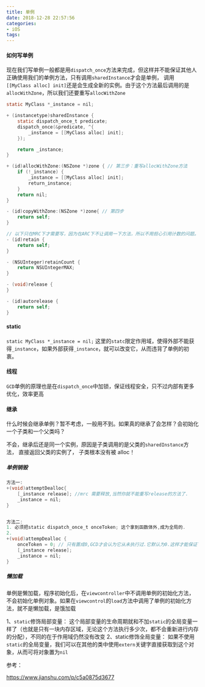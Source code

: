 ```yaml
---
title: 单例
date: 2018-12-28 22:57:56
categories:
- iOS
tags:
---
```


#### 如何写单例

现在我们写单例一般都是用`dispatch_once`方法来完成，但这样并不能保证其他人正确使用我们的单例方法，只有调用`sharedInstance`才会是单例， 调用`[[MyClass alloc] init]`还是会生成全新的实例。由于这个方法最后调用的是`allocWithZone`，所以我们还要重写`allocWithZone`

``` objective-c
static MyClass *_instance = nil;  

+ (instancetype)sharedInstance {  
    static dispatch_once_t predicate;  
    dispatch_once(&predicate, ^{  
        _instance = [[MyClass alloc] init];   
    });

    return _instance;  
} 

+ (id)allocWithZone:(NSZone *)zone { // 第三步：重写allocWithZone方法
    if (!_instance) {
        _instance = [[MyClass alloc] init];
        return_instance;
    }
    return nil;
}

- (id)copyWithZone:(NSZone *)zone{ // 第四步
    return self;
}

// 以下只在MRC下才需要写，因为在ARC下不让调用一下方法，所以不用担心引用计数的问题。
- (id)retain {
    return self;
}

- (NSUInteger)retainCount {
    return NSUIntegerMAX;
}

- (void)release {  
}

- (id)autorelease {
    return self;
}
```
#### static

`static MyClass *_instance = nil;`  这里的`statc`限定作用域，使得外部不能获得`_instance`，如果外部获得`_instance`，就可以改变它，从而违背了单例的初衷。

#### 线程

`GCD`单例的原理也是在`dispatch_once`中加锁，保证线程安全，只不过内部有更多优化，效率更高

#### 继承

什么时候会继承单例？暂不考虑，一般用不到。如果真的继承了会怎样？会初始化一个子类和一个父类吗？

不会，继承后还是同一个实例，原因是子类调用的是父类的`sharedInstance`方法， 直接返回父类的实例了， 子类根本没有被 alloc！

##### 单例销毁

```objective-c
方法一:
+(void)attemptDealloc{
    [_instance release]; //mrc 需要释放,当然你就不能重写release的方法了.
    _instance = nil;
}


方法二:
1. 必须把static dispatch_once_t onceToken; 这个拿到函数体外,成为全局的.
2.
+(void)attempDealloc {
    onceToken = 0; // 只有置成0,GCD才会认为它从未执行过.它默认为0.这样才能保证下次再次调用shareInstance的时候,再次创建对象.
    [_instance release];
    _instance = nil;
}

```

##### 懒加载

单例是懒加载，程序初始化后，在`viewcontroller`中不调用单例的初始化方法，不会初始化单例对象。如果在`viewcontrol`的`load`方法中调用了单例的初始化方法，就不是懒加载，是饿加载

1、`static`修饰局部变量：
这个局部变量的生命周期就和不加`static`的全局变量一样了（也就是只有一块内存区域，无论这个方法执行多少次，都不会重新进行内存的分配），不同的在于作用域仍然没有改变
2、static修饰全局变量：
如果不使用`static`的全局变量，我们可以在其他的类中使用`extern`关键字直接获取到这个对象，从而可将对象置为`nil`

参考：

https://www.jianshu.com/p/c5a0875d3677